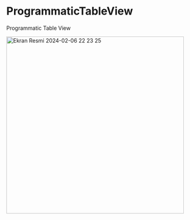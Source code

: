 # ProgrammaticTableView
 Programmatic Table View

 
<img width="466" alt="Ekran Resmi 2024-02-06 22 23 25" src="https://github.com/sedatbarlin/ProgrammaticTableView/assets/71966913/39adfd6b-171a-41ad-b3c2-3770c9431d6c">
 
 
 
 
 
 
